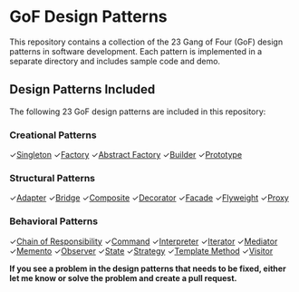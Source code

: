 # GoF Design Patterns


This repository contains a collection of the 23 Gang of Four (GoF) design patterns in software development. Each pattern is implemented in a separate directory and includes sample code and demo.


## Design Patterns Included
The following 23 GoF design patterns are included in this repository:

### Creational Patterns
✓[Singleton](https://rezababakhani.ir/blog/singleton-design-pattern)
✓[Factory](https://rezababakhani.ir/blog/factory-design-pattern)
✓[Abstract Factory](https://rezababakhani.ir/blog/abstract-factory-design-pattern)
✓[Builder](https://rezababakhani.ir/blog/builder-design-pattern)
✓[Prototype](https://rezababakhani.ir/blog/prototype-design-pattern)

### Structural Patterns
✓[Adapter](https://rezababakhani.ir/blog/adapter-design-pattern)
✓[Bridge](https://rezababakhani.ir/blog/bridge-design-pattern)
✓[Composite](https://rezababakhani.ir/blog/composite-design-pattern)
✓[Decorator](https://rezababakhani.ir/blog/decorator-design-pattern)
✓[Facade](https://rezababakhani.ir/blog/facade-design-pattern)
✓[Flyweight](https://rezababakhani.ir/blog/flyweight-design-pattern)
✓[Proxy](https://rezababakhani.ir/blog/proxy-design-pattern)

### Behavioral Patterns
✓[Chain of Responsibility](https://rezababakhani.ir/blog/chain-of-responsibility-design-pattern)
✓[Command](https://rezababakhani.ir/blog/command-design-pattern)
✓[Interpreter](https://rezababakhani.ir/blog/interpreter-design-pattern)
✓[Iterator](https://rezababakhani.ir/blog/iterator-design-pattern)
✓[Mediator](https://rezababakhani.ir/blog/mediator-design-pattern)
✓[Memento](https://rezababakhani.ir/blog/memento-design-pattern)
✓[Observer](https://rezababakhani.ir/blog/observer-design-pattern)
✓[State](https://rezababakhani.ir/blog/state-design-pattern)
✓[Strategy](https://rezababakhani.ir/blog/strategy-design-pattern)
✓[Template Method](https://rezababakhani.ir/blog/template-method-design-pattern)
✓[Visitor](https://rezababakhani.ir/blog/visitor-design-pattern)


**If you see a problem in the design patterns that needs to be fixed, either let me know or solve the problem and create a pull request.**
